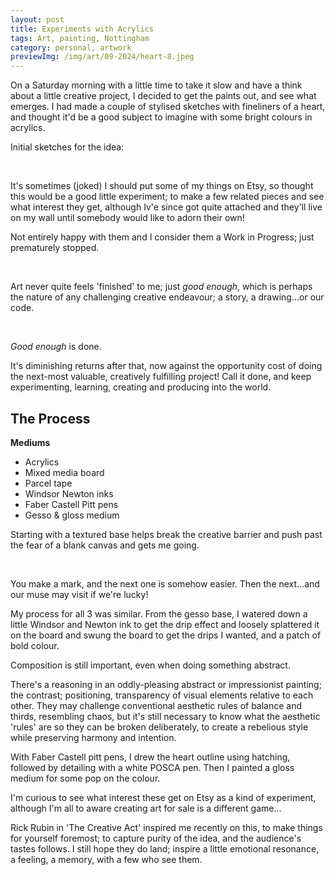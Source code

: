 ```yaml
---
layout: post
title: Experiments with Acrylics
tags: Art, painting, Nottingham
category: personal, artwork
previewImg: /img/art/09-2024/heart-8.jpeg
---
```


<!-- summary -->

On a Saturday morning with a little time to take it slow and have a think about a little creative project, I decided to get the paints out, and see what emerges. I had made a couple of stylised sketches with fineliners of a heart, and thought it'd be a good subject to imagine with some bright colours in acrylics.

<!-- /summary -->

Initial sketches for the idea:

<div class="photoblock">
    <img src="/img/art/09-2024/heart-0.jpeg" alt="" >
    <img src="/img/art/09-2024/heart-outline.jpg" alt="">
</div>

It's sometimes (joked) I should put some of my things on Etsy, so thought this would be a good little experiment; to make a few related pieces and see what interest they get, although Iv'e since got quite attached and they'll live on my wall until somebody would like to adorn their own!

Not entirely happy with them and I consider them a Work in Progress; just prematurely stopped.

<div class="photoblock">
    <img src="/img/art/09-2024/heart-1.jpeg" alt="">
    <img src="/img/art/09-2024/heart-2.jpeg" alt="">
</div>

Art never quite feels 'finished' to me; just _good enough_, which is perhaps the nature of any challenging creative endeavour; a story, a drawing...or our code.

<div class="photoblock">
    <img src="/img/art/09-2024/heart-3.jpeg" alt="">
    <img src="/img/art/09-2024/heart-4.jpeg" alt="">
    <img src="/img/art/09-2024/heart-5.jpeg" alt="">
    <img src="/img/art/09-2024/heart-6.jpeg" alt="">
</div>

_Good enough_ is done.

It's diminishing returns after that, now against the opportunity cost of doing the next-most valuable, creatively fulfilling project! Call it done, and keep experimenting, learning, creating and producing into the world.

## The Process

**Mediums**

- Acrylics
- Mixed media board
- Parcel tape
- Windsor Newton inks
- Faber Castell Pitt pens
- Gesso & gloss medium

Starting with a textured base helps break the creative barrier and push past the fear of a blank canvas and gets me going.

<div class="photoblock">
    <img src="/img/art/09-2024/heart-7.jpeg" alt="">
    <img src="/img/art/09-2024/heart-8.jpeg" alt="">
</div>

You make a mark, and the next one is somehow easier. Then the next...and our muse may visit if we're lucky!

My process for all 3 was similar. From the gesso base, I watered down a little Windsor and Newton ink to get the drip effect and loosely splattered it on the board and swung the board to get the drips I wanted, and a patch of bold colour.

Composition is still important, even when doing something abstract.

There's a reasoning in an oddly-pleasing abstract or impressionist painting; the contrast; positioning, transparency of visual elements relative to each other. They may challenge conventional aesthetic rules of balance and thirds, resembling chaos, but it's still necessary to know what the aesthetic 'rules' are so they can be broken deliberately, to create a rebelious style while preserving harmony and intention.

With Faber Castell pitt pens, I drew the heart outline using hatching, followed by detailing with a white POSCA pen. Then I painted a gloss medium for some pop on the colour.

I'm curious to see what interest these get on Etsy as a kind of experiment, although I'm all to aware creating art for sale is a different game...

Rick Rubin in 'The Creative Act' inspired me recently on this, to make things for yourself foremost; to capture purity of the idea, and the audience's tastes follows. I still hope they do land; inspire a little emotional resonance, a feeling, a memory, with a few who see them.

